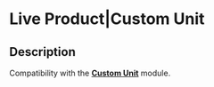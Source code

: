 # Live Product|Custom Unit

## Description
Compatibility with the **[Custom Unit](https://www.opencart.com/index.php?route=marketplace/extension/info&extension_id=10463)** module.
